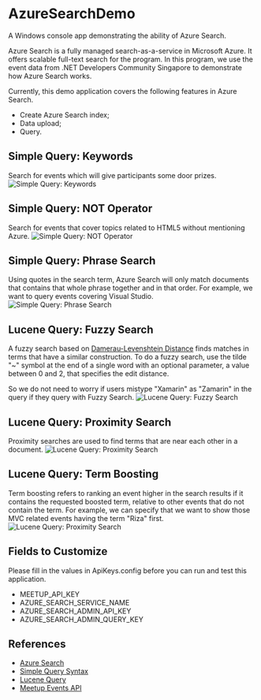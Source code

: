 # AzureSearchDemo
A Windows console app demonstrating the ability of Azure Search.

Azure Search is a fully managed search-as-a-service in Microsoft Azure. It offers scalable full-text search for the program. In this program, we use the event data from .NET Developers Community Singapore to demonstrate how Azure Search works.

Currently, this demo application covers the following features in Azure Search.
 - Create Azure Search index;
 - Data upload;
 - Query.
 
## Simple Query: Keywords
Search for events which will give participants some door prizes.
![Simple Query: Keywords](github-images/Azure-Search-Simple-Query.png?raw=true)
 
## Simple Query: NOT Operator
Search for events that cover topics related to HTML5 without mentioning Azure.
![Simple Query: NOT Operator](github-images/Azure-Search-Not-Operator.png?raw=true)
 
## Simple Query: Phrase Search
Using quotes in the search term, Azure Search will only match documents that contains that whole phrase together and in that order. For example, we want to query events covering Visual Studio.
![Simple Query: Phrase Search](github-images/Azure-Search-Phrase-Search.png?raw=true)
 
## Lucene Query: Fuzzy Search
A fuzzy search based on [Damerau-Levenshtein Distance](https://en.wikipedia.org/wiki/Damerau%E2%80%93Levenshtein_distance) finds matches in terms that have a similar construction. To do a fuzzy search, use the tilde "~" symbol at the end of a single word with an optional parameter, a value between 0 and 2, that specifies the edit distance.
 
So we do not need to worry if users mistype "Xamarin" as "Zamarin" in the query if they query with Fuzzy Search.
![Lucene Query: Fuzzy Search](github-images/Azure-Search-Fuzzy-Search.png?raw=true)

## Lucene Query: Proximity Search
Proximity searches are used to find terms that are near each other in a document.
![Lucene Query: Proximity Search](github-images/Azure-Search-Proximity-Search.png?raw=true)
 
## Lucene Query: Term Boosting
Term boosting refers to ranking an event higher in the search results if it contains the requested boosted term, relative to other events that do not contain the term. For example, we can specify that we want to show those MVC related events having the term "Riza" first.
![Lucene Query: Proximity Search](github-images/Azure-Search-Term-Boosting.png?raw=true)

## Fields to Customize
Please fill in the values in ApiKeys.config before you can run and test this application.
 - MEETUP_API_KEY
 - AZURE_SEARCH_SERVICE_NAME
 - AZURE_SEARCH_ADMIN_API_KEY
 - AZURE_SEARCH_ADMIN_QUERY_KEY
 
## References
 - [Azure Search](https://docs.microsoft.com/en-us/azure/search/)
 - [Simple Query Syntax](https://docs.microsoft.com/en-us/rest/api/searchservice/simple-query-syntax-in-azure-search) 
 - [Lucene Query](https://docs.microsoft.com/en-us/rest/api/searchservice/Lucene-query-syntax-in-Azure-Search)
 - [Meetup Events API](https://www.meetup.com/meetup_api/docs/:urlname/events/#list)
